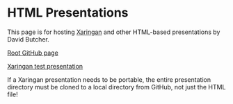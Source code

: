 HTML Presentations
================

This page is for hosting [Xaringan](https://github.com/yihui/xaringan)
and other HTML-based presentations by David Butcher.

[Root GitHub page](https://davidsbutcher.github.io/html_presentations/)

[Xaringan test
presentation](https://davidsbutcher.github.io/html_presentations/test_pres/)

If a Xaringan presentation needs to be portable, the entire presentation
directory must be cloned to a local directory from GitHub, not just the
HTML file\!

